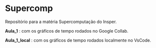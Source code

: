 # Supercomp
Repositório para a matéria Supercomputação do Insper.

**Aula_1** : com os gráficos de tempo rodados no Google Collab.

**Aula_1_local** : com os gráficos de tempo rodados localmente no VsCode.
